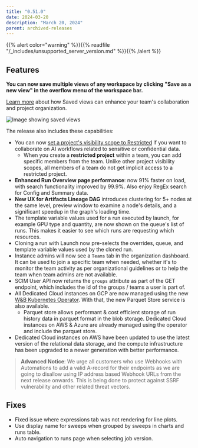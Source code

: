 ```yaml
---
title: "0.51.0"
date: 2024-03-20
description: "March 20, 2024"
parent: archived-releases
---
```


{{% alert color="warning" %}}{{% readfile "/_includes/unsupported_server_version.md" %}}{{% /alert %}}

## Features

**You can now save multiple views of any workspace by clicking "Save as a new view" in the overflow menu of the workspace bar.**

[Learn more](https://docs.wandb.ai/guides/app/pages/workspaces#create-saved-workspace-views) about how Saved views can enhance your team's collaboration and project organization.

![Image showing saved views](https://github.com/wandb/server/assets/7208315/862a36ac-8ce4-49e7-8677-d87d54ab1e54)

The release also includes these capabilities:
* You can now [set a project's visibility scope to Restricted](https://docs.wandb.ai/guides/hosting/iam/access-management/restricted-projects/) if you want to collaborate on AI workflows related to sensitive or confidential data. 
    * When you create a **restricted project** within a team, you can add specific members from the team. Unlike other project visibility scopes, all members of a team do not get implicit access to a restricted project.
* **Enhanced Run Overview page performance**: now 91% faster on load, with search functionality improved by 99.9%. Also enjoy RegEx search for Config and Summary data. 
* **New UX for Artifacts Lineage DAG** introduces clustering for 5+ nodes at the same level, preview window to examine a node's details, and a significant speedup in the graph's loading time.
* The template variable values used for a run executed by launch, for example GPU type and quantity, are now shown on the queue's list of runs.  This makes it  easier to see which runs are requesting which resources.
* Cloning a run with Launch now pre-selects the overrides, queue, and template variable values used by the cloned run.
* Instance admins will now see a `Teams` tab in the organization dashboard. It can be used to join a specific team when needed, whether it's to monitor the team activity as per organizational guidelines or to help the team when team admins are not available. 
* SCIM User API now returns the `groups` attribute as part of the GET endpoint, which includes the id of the groups / teams a user is part of.
* All Dedicated Cloud instances on GCP are now managed using the new [W&B Kubernetes Operator](https://docs.wandb.ai/guides/hosting/operator/). With that, the new Parquet Store service is also available. 
    * Parquet store allows performant & cost efficient storage of run history data in parquet format in the blob storage. Dedicated Cloud instances on AWS & Azure are already managed using the operator and include the parquet store.
* Dedicated Cloud instances on AWS have been updated to use the latest version of the relational data storage, and the compute infrastructure has been upgraded to a newer generation with better performance.

> **Advanced Notice**: We urge all customers who use Webhooks with Automations to add a valid A-record for their endpoints as we are going to disallow using IP address based Webhook URLs from the next release onwards. This is being done to protect against SSRF vulnerability and other related threat vectors.

## Fixes

* Fixed issue where expressions tab was not rendering for line plots.
* Use display name for sweeps when grouped by sweeps in charts and runs table.
* Auto navigation to runs page when selecting job version.
